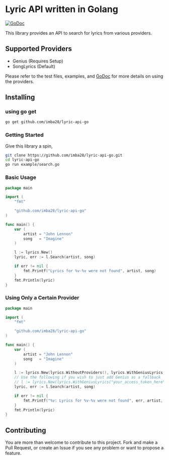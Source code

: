 # Lyric API written in Golang

[![GoDoc](https://godoc.org/github.com/imba28/lyric-api-go?status.svg)](https://godoc.org/github.com/imba28/lyric-api-go)

This library provides an API to search for lyrics from various providers.

## Supported Providers

- Genius (Requires Setup)
- SongLyrics (Default)

Please refer to the test files, examples, and [GoDoc](https://godoc.org/github.com/imba28/lyric-api-go) for more details
on using the providers.

## Installing

### using go get

```sh
go get github.com/imba28/lyric-api-go
```
### Getting Started

Give this library a spin,

```sh
git clone https://github.com/imba28/lyric-api-go.git
cd lyric-api-go
go run example/search.go
```

### Basic Usage

```go
package main

import (
    "fmt"

    "github.com/imba28/lyric-api-go"
)

func main() {
    var (
        artist = "John Lennon"
        song   = "Imagine"
    )

    l := lyrics.New()
    lyric, err := l.Search(artist, song)

    if err != nil {
        fmt.Printf("Lyrics for %v-%v were not found", artist, song)
    }
    fmt.Println(lyric)
}
```

### Using Only a Certain Provider

```go
package main

import (
    "fmt"

    "github.com/imba28/lyric-api-go"
)

func main() {
    var (
        artist = "John Lennon"
        song   = "Imagine"
    )

    l := lyrics.New(lyrics.WithoutProviders(), lyrics.WithGeniusLyrics("your_access_token_here"))
    // Use the following if you wish to just add Genius as a fallback
    // l := lyrics.New(lyrics.WithGeniusLyrics("your_access_token_here"))
    lyric, err := l.Search(artist, song)

    if err != nil {
        fmt.Printf("%v: Lyrics for %v-%v were not found", err, artist, song)
    }
    fmt.Println(lyric)
}
```

## Contributing

You are more than welcome to contribute to this project. Fork and
make a Pull Request, or create an Issue if you see any problem or want to propose a feature.
